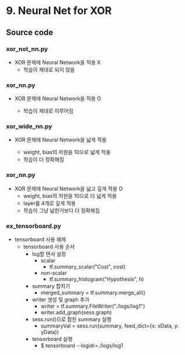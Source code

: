 # 9. Neural Net for XOR

## Source code

### xor_not_nn.py

- XOR 문제에 Neural Network을 적용 X
  - 학습이 제대로 되지 않음

### xor_nn.py

- XOR 문제에 Neural Network을 적용 O

  - 학습이 제대로 이루어짐

### xor_wide_nn.py

- XOR 문제에 Neural Network을 넓게 적용

  - weight, bias의 차원을 10으로 넓게 적용
  - 학습이 더 정확해짐

### xor_nn.py

- XOR 문제에 Neural Network을 넓고 깊게 적용 O
  - weight, bias의 차원을 10으로 더 넓게 적용
  - layer를 4개로 깊게 적용
  - 학습이 그냥 넓힌거보다 더 정확해짐

### ex_tensorboard.py

- tensorboard 사용 예제
  - tensorboard 사용 순서
    - log할 텐서 설정
      - scalar
        - tf.summary_scalar("Cost", cost)
      - non-scalar
        - tf.summary_histogram("Hypothesis", h)
    - summary 합치기
      - merged_summary = tf.summary.merge_all()
    - writer 생성 및 graph 추가
      - writer = tf.summary.FileWriter("./logs/log1")
      - writer.add_graph(sess.graph)
    - sess.run()으로 합친 summary 실행
      - summaryVal = sess.run(summary, feed_dict={x: xData, y: yData})
    - tensorboard 실행
      - \$ tensorboard --logidr=./logs/log1
